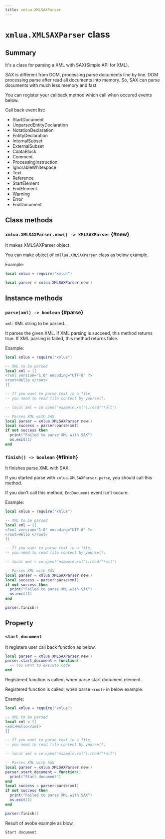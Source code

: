 ```yaml
---
title: xmlua.XMLSAXParser
---
```


# `xmlua.XMLSAXParser` class

## Summary

It's a class for parsing a XML with SAX(Simple API for XML).

SAX is different from DOM, processing parse documents line by line.
DOM processing parse after read all documents into memory.
So, SAX can parse documents with much less memory and fast.

You can register your callback method which call when occured events below.

Call back event list:
  * StartDocument
  * UnparsedEntityDeclaration
  * NotationDeclaration
  * EntityDeclaration
  * InternalSubset
  * ExternalSubset
  * CdataBlock
  * Comment
  * ProcessingInstruction
  * IgnorableWhitespace
  * Text
  * Reference
  * StartElement
  * EndElement
  * Warning
  * Error
  * EndDocument

## Class methods

### `xmlua.XMLSAXParser.new() -> XMLSAXParser` {#new}

It makes XMLSAXParser object.

You can make object of `xmllua.XMLSAXParser` class as below example.

Example:

```lua
local xmlua = require("xmlua")

local parser = xmlua.XMLSAXParser.new()
```

## Instance methods

### `parse(xml) -> boolean` {#parse}

`xml`: XML string to be parsed.

It parses the given XML.
If XML parsing is succeed, this method returns true. If XML parsing is failed, this method returns false.

Example:

```lua
local xmlua = require("xmlua")

-- XML to be parsed
local xml = [[
<?xml version="1.0" encoding="UTF-8" ?>
<root>Hello </root>
]]

-- If you want to parse text in a file,
-- you need to read file content by yourself.

-- local xml = io.open("example.xml"):read("*all")

-- Parses XML with SAX
local parser = xmlua.XMLSAXParser.new()
local success = parser:parse(xml)
if not success then
  print("Failed to parse XML with SAX")
  os.exit(1)
end
```

### `finish() -> boolean` {#finish}

It finishes parse XML with SAX.

If you started parse with `xmlua.XMLSAXParser.parse`, you should call this method.

If you don't call this method, `EndDocument` event isn't occure.

Example:

```lua
local xmlua = require("xmlua")

-- XML to be parsed
local xml = [[
<?xml version="1.0" encoding="UTF-8" ?>
<root>Hello </root>
]]

-- If you want to parse text in a file,
-- you need to read file content by yourself.

-- local xml = io.open("example.xml"):read("*all")

-- Parses XML with SAX
local parser = xmlua.XMLSAXParser.new()
local success = parser:parse(xml)
if not success then
  print("Failed to parse XML with SAX")
  os.exit(1)
end

parser:finish()
```

## Property

### `start_document`

It registers user call back function as below.

```lua
local parser = xmlua.XMLSAXParser.new()
parser.start_document = function()
  -- You want to execute code
end
```

Registered function is called, when parse start document element.

Registered function is called, when parse `<root>` in below example.

Example:

```lua
local xmlua = require("xmlua")

-- XML to be parsed
local xml = [[
<xml>Hello</xml>
]]

-- If you want to parse text in a file,
-- you need to read file content by yourself.

-- local xml = io.open("example.xml"):read("*all")

-- Parses XML with SAX
local parser = xmlua.XMLSAXParser.new()
parser.start_document = function()
  print("Start document")
end
local success = parser:parse(xml)
if not success then
  print("Failed to parse XML with SAX")
  os.exit(1)
end

parser:finish()
```

Result of avobe example as blow.

```
Start document
```
